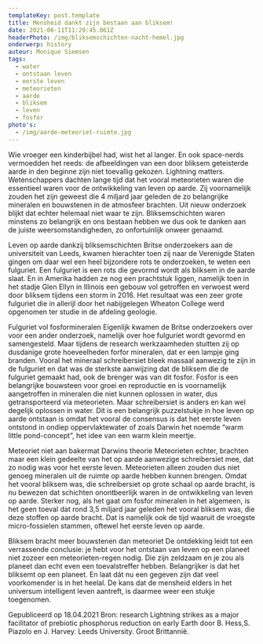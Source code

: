 ```yaml
---
templateKey: post.template
title: Mensheid dankt zijn bestaan aan bliksem!
date: 2021-06-11T11:29:45.061Z
headerPhoto: /img/bliksemschichten-nacht-hemel.jpg
onderwerp: history
auteur: Monique Siemsen
tags:
  - water
  - ontstaan leven
  - eerste leven
  - meteorieten
  - aarde
  - bliksem
  - leven
  - fosfor
photo's:
  - /img/aarde-meteoriet-ruimte.jpg
---
```

Wie vroeger een kinderbijbel had, wist het al langer. En ook space-nerds vermoedden het
reeds: de afbeeldingen van een door bliksem geteisterde aarde in den beginne zijn niet
toevallig gekozen. Lightning matters.
Wetenschappers dachten lange tijd dat het vooral meteorieten waren die essentieel waren
voor de ontwikkeling van leven op aarde. Zij voornamelijk zouden het zijn geweest die 4
miljard jaar geleden de zo belangrijke mineralen en bouwstenen in de atmosfeer brachten.
Uit nieuw onderzoek blijkt dat echter helemaal niet waar te zijn. Bliksemschichten waren
minstens zo belangrijk en ons bestaan hebben we dus ook te danken aan de juiste
weersomstandigheden, zo onfortuinlijk onweer genaamd.

Leven op aarde dankzij bliksemschichten
Britse onderzoekers aan de universiteit van Leeds, kwamen hierachter toen zij naar de
Verenigde Staten gingen om daar wel een heel bijzondere rots te onderzoeken, te weten
een fulguriet. Een fulguriet is een rots die gevormd wordt als bliksem in de aarde slaat. En
in Amerika hadden ze nog een prachtstuk liggen, namelijk toen in het stadje Glen Ellyn in
Illinois een gebouw vol getroffen en verwoest werd door bliksem tijdens een storm in 2016.
Het resultaat was een zeer grote fulguriet die in allerijl door het nabijgelegen Wheaton
College werd opgenomen ter studie in de afdeling geologie.

Fulguriet vol fosformineralen
Eigenlijk kwamen de Britse onderzoekers over voor een ander onderzoek, namelijk over
hoe fulguriet wordt gevormd en samengesteld. Maar tijdens de research werkzaamheden
stuitten zij op dusdanige grote hoeveelheden forfor mineralen, dat er een lampje ging
branden. Vooral het mineraal schreibersiet bleek massaal aanwezig te zijn in de fulguriet
en dat was de sterkste aanwijzing dat de bliksem die de fulguriet gemaakt had, ook de
brenger was van dit fosfor.
Fosfor is een belangrijke bouwsteen voor groei en reproductie en is voornamelijk
aangetroffen in mineralen die niet kunnen oplossen in water, dus getransporteerd via
meteorieten. Maar schreibersiet is anders en kan wel degelijk oplossen in water. Dit is een
belangrijk puzzelstukje in hoe leven op aarde ontstaan is omdat het vooral de consensus
is dat het eerste leven ontstond in ondiep oppervlaktewater of zoals Darwin het noemde
“warm little pond-concept”, het idee van een warm klein meertje.

Meteoriet niet aan bakermat Darwins theorie
Meteorieten echter, brachten maar een klein gedeelte van het op aarde aanwezige
schreibersiet mee, dat zo nodig was voor het eerste leven. Meteorieten alleen zouden dus
niet genoeg mineralen uit de ruimte op aarde hebben kunnen brengen. Omdat het vooral
bliksem was, die schreibersiet op grote schaal op aarde bracht, is nu bewezen dat
schichten onontbeerlijk waren in de ontwikkeling van leven op aarde.
Sterker nog, als het gaat om fosfor mineralen in het algemeen, is het geen toeval dat rond
3,5 miljard jaar geleden het vooral bliksem was, die deze stoffen op aarde bracht. Dat is
namelijk ook de tijd waaruit de vroegste micro-fossielen stammen, oftewel het eerste leven
op aarde.

Bliksem bracht meer bouwstenen dan meteoriet
De ontdekking leidt tot een verrassende conclusie: je hebt voor het ontstaan van leven op
een planeet niet zozeer een meteorieten-regen nodig. Die zijn zeldzaam en je zou als
planeet dan echt even een toevalstreffer hebben. Belangrijker is dat het bliksemt op een
planeet. En laat dát nu een gegeven zijn dat veel voorkomender is in het heelal. De kans
dat de mensheid elders in het universum intelligent leven aantreft, is daarmee weer een
stukje toegenomen.

Gepubliceerd op 18.04.2021
Bron: research Lightning strikes as a major facilitator of prebiotic phosphorus reduction on early
Earth door B. Hess,S. Piazolo en J. Harvey. Leeds University. Groot Brittannië.